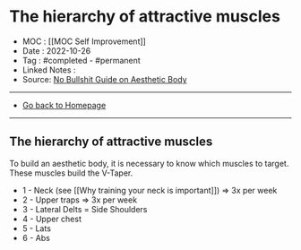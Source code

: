 # The hierarchy of attractive muscles
- MOC : [[MOC Self Improvement]]
- Date : 2022-10-26
- Tag : #completed - #permanent 
- Linked Notes : 
- Source: [No Bullshit Guide on Aesthetic Body](https://www.youtube.com/watch?v=uILhdYr_UDs)
-------------------
- [Go back to Homepage](https://misudashi.ga/)
-----

## The hierarchy of attractive muscles

To build an aesthetic body, it is necessary to know which muscles to target. These muscles build the V-Taper.

- 1 - Neck (see [[Why training your neck is important]]) => 3x per week
- 2 - Upper traps => 3x per week
- 3 - Lateral Delts = Side Shoulders
- 4 - Upper chest
- 5 - Lats
- 6 - Abs